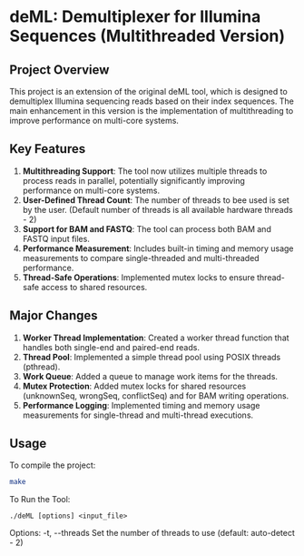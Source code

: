 # deML: Demultiplexer for Illumina Sequences (Multithreaded Version)

## Project Overview

This project is an extension of the original deML tool, which is designed to demultiplex Illumina sequencing reads based on their index sequences. The main enhancement in this version is the implementation of multithreading to improve performance on multi-core systems.

## Key Features

1. **Multithreading Support**: The tool now utilizes multiple threads to process reads in parallel, potentially significantly improving performance on multi-core systems.
2. **User-Defined Thread Count**: The number of threads to bee used is set by the user. (Default number of threads is all available hardware threads - 2)
3. **Support for BAM and FASTQ**: The tool can process both BAM and FASTQ input files.
4. **Performance Measurement**: Includes built-in timing and memory usage measurements to compare single-threaded and multi-threaded performance.
5. **Thread-Safe Operations**: Implemented mutex locks to ensure thread-safe access to shared resources.

## Major Changes

1. **Worker Thread Implementation**: Created a worker thread function that handles both single-end and paired-end reads.
2. **Thread Pool**: Implemented a simple thread pool using POSIX threads (pthread).
3. **Work Queue**: Added a queue to manage work items for the threads.
4. **Mutex Protection**: Added mutex locks for shared resources (unknownSeq, wrongSeq, conflictSeq) and for BAM writing operations.
5. **Performance Logging**: Implemented timing and memory usage measurements for single-thread and multi-thread executions.

## Usage

To compile the project:

```bash
make
```

To Run the Tool:

```
./deML [options] <input_file>
```

Options:
-t, --threads <num>    Set the number of threads to use (default: auto-detect - 2)
